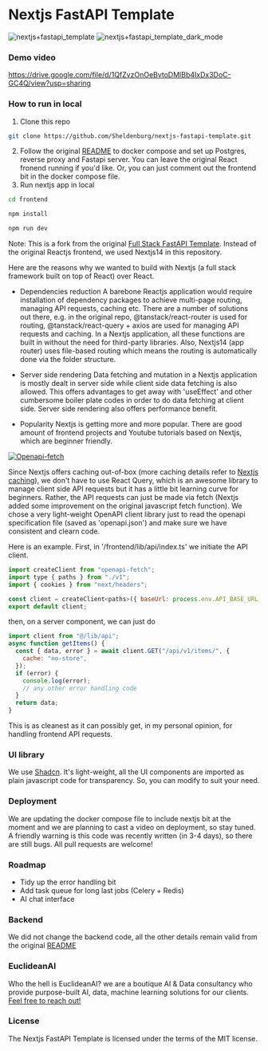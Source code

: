 # Nextjs FastAPI Template

<!-- <a href="https://github.com/tiangolo/full-stack-fastapi-template/actions?query=workflow%3ATest" target="_blank"><img src="https://github.com/tiangolo/full-stack-fastapi-template/workflows/Test/badge.svg" alt="Test"></a>
<a href="https://coverage-badge.samuelcolvin.workers.dev/redirect/tiangolo/full-stack-fastapi-template" target="_blank"><img src="https://coverage-badge.samuelcolvin.workers.dev/tiangolo/full-stack-fastapi-template.svg" alt="Coverage"></a> -->

![nextjs+fastapi_template](nextjs+fastapi-template.png)
![nextjs+fastapi_template_dark_mode](nextjs+fastapi-template-dark-mode.png)

### Demo video
https://drive.google.com/file/d/1QfZvzOnOeBvtoDMlBb4IxDx3DoC-GC4Q/view?usp=sharing

### How to run in local
1. Clone this repo
```bash
git clone https://github.com/Sheldenburg/nextjs-fastapi-template.git
```
2. Follow the original [README]('README-original.md') to docker compose and set up Postgres, reverse proxy and Fastapi server. You can leave the original React fronend running if you'd like. Or, you can just comment out the frontend bit in the docker compose file. 
3. Run nextjs app in local
```bash
cd frontend
```
```bash
npm install
```
```bash
npm run dev
```

Note: This is a fork from the original [Full Stack FastAPI Template](https://github.com/tiangolo/full-stack-fastapi-template "Full Stack FastAPI Template"). Instead of the original Reactjs frontend, we used Nextjs14 in this repository. 

Here are the reasons why we wanted to build with Nextjs (a full stack framework built on top of React) over React. 
- Dependencies reduction
A barebone Reactjs application would require installation of dependency packages to achieve multi-page routing, managing API requests, caching etc. There are a number of solutions out there, e.g. in the original repo, @tanstack/react-router is used for routing, @tanstack/react-query + axios are used for managing API requests and caching. 
In a Nextjs application, all these functions are built in without the need for third-party libraries. Also, Nextjs14 (app router) uses file-based routing which means the routing is automatically done via the folder structure. 

- Server side rendering 
Data fetching and mutation in a Nextjs application is mostly dealt in server side while client side data fetching is also allowed. This offers advantages to get away with 'useEffect' and other cumbersome boiler plate codes in order to do data fetching at client side. Server side rendering also offers performance benefit.

- Popularity 
Nextjs is getting more and more popular. There are good amount of frontend projects and Youtube tutorials based on Nextjs, which are beginner friendly. 

[![Openapi-fetch](https://openapi-ts.pages.dev/assets/openapi-fetch.svg "Openapi-fetch")](https://openapi-ts.pages.dev/openapi-fetch/ "Openapi-fetch")

Since Nextjs offers caching out-of-box (more caching details refer to [Nextjs caching](http://https://nextjs.org/docs/app/building-your-application/caching "Nextjs caching")), we don't have to use React Query, which is an awesome library to manage client side API requests but it has a little bit learning curve for beginners. Rather, the API requests can just be made via fetch (Nextjs added some improvement on the original javascript fetch function). We chose a very light-weight OpenAPI client library just to read the openapi specification file (saved as 'openapi.json') and make sure we have consistent and clearn code. 

Here is an example. 
First, in '/frontend/lib/api/index.ts' we initiate the API client. 

```javascript
import createClient from "openapi-fetch";
import type { paths } from "./v1";
import { cookies } from "next/headers";

const client = createClient<paths>({ baseUrl: process.env.API_BASE_URL, headers: { Authorization: `Bearer ${cookies().get("access_token")?.value}` } });
export default client;
```
then, on a server component, we can just do
```javascript
import client from "@/lib/api";
async function getItems() {
  const { data, error } = await client.GET("/api/v1/items/", {
    cache: "no-store",
  });
  if (error) {
    console.log(error);
	// any other error handling code
  }
  return data;
}
```
This is as cleanest as it can possibly get, in my personal opinion, for handling frontend API requests. 

### UI library 
We use [Shadcn](https://ui.shadcn.com/ "Shadcn"). It's light-weight, all the UI components are imported as plain javascript code for transparency. So, you can modify to suit your need. 

### Deployment
We are updating the docker compose file to include nextjs bit at the moment and we are planning to cast a video on deployment, so stay tuned. 
A friendly warning is this code was recently written (in 3-4 days), so there are still bugs. All pull requests are welcome!

### Roadmap
- Tidy up the error handling bit 
- Add task queue for long last jobs (Celery + Redis)
- AI chat interface

### Backend
We did not change the backend code, all the other details remain valid from the original [README](README-original.md)

### EuclideanAI
Who the hell is EuclideanAI? we are a boutique AI & Data consultancy who provide purpose-built AI, data, machine learning solutions for our clients. [Feel free to reach out!](https://euclideanai.com/contactus/) 

### License

The Nextjs FastAPI Template is licensed under the terms of the MIT license.

